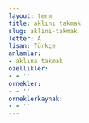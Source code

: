 ```yaml
---
layout: term
title: aklını takmak
slug: aklini-takmak
letter: A
lisan: Türkçe
anlamlar:
- aklına takmak
ozellikler:
- - ''
ornekler:
- - ''
orneklerkaynak:
- - ''
---
```

